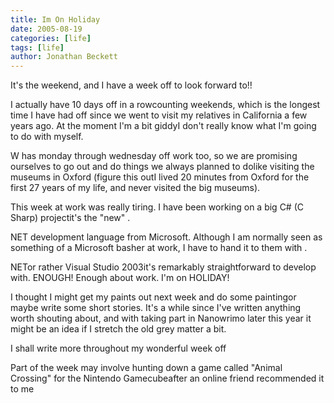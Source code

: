 ```yaml
---
title: Im On Holiday
date: 2005-08-19
categories: [life]
tags: [life]
author: Jonathan Beckett
---
```


It's the weekend, and I have a week off to look forward to!!

I actually have 10 days off in a rowcounting weekends, which is the longest time I have had off since we went to visit my relatives in California a few years ago. At the moment I'm a bit giddyI don't really know what I'm going to do with myself.

W has monday through wednesday off work too, so we are promising ourselves to go out and do things we always planned to dolike visiting the museums in Oxford (figure this outI lived 20 minutes from Oxford for the first 27 years of my life, and never visited the big museums).

This week at work was really tiring. I have been working on a big C# (C Sharp) projectit's the "new" .

NET development language from Microsoft. Although I am normally seen as something of a Microsoft basher at work, I have to hand it to them with .

NETor rather Visual Studio 2003it's remarkably straightforward to develop with. ENOUGH! Enough about work. I'm on HOLIDAY!

I thought I might get my paints out next week and do some paintingor maybe write some short stories. It's a while since I've written anything worth shouting about, and with taking part in Nanowrimo later this year it might be an idea if I stretch the old grey matter a bit.

I shall write more throughout my wonderful week off

Part of the week may involve hunting down a game called "Animal Crossing" for the Nintendo Gamecubeafter an online friend recommended it to me